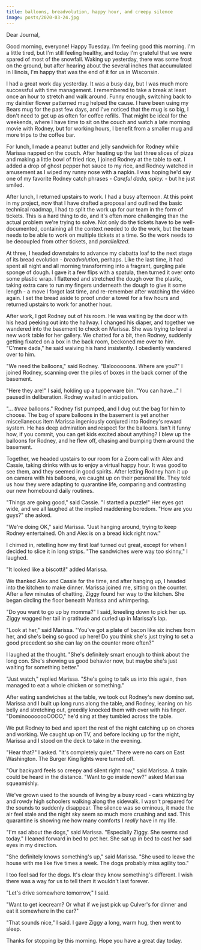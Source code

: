 ```yaml
---
title: balloons, breadvolution, happy hour, and creepy silence
image: posts/2020-03-24.jpg
---
```


Dear Journal,

Good morning, everyone!  Happy Tuesday.  I'm feeling good this
morning.  I'm a little tired, but I'm still feeling healthy, and today
I'm grateful that we were spared of most of the snowfall.  Waking up
yesterday, there was some frost on the ground, but after hearing about
the several inches that accumulated in Illinois, I'm happy that was
the end of it for us in Wisconsin.

I had a great work day yesterday.  It was a busy day, but I was much
more successful with time management.  I remembered to take a break at
least once an hour to stretch and walk around.  Funny enough,
switching back to my daintier flower patterned mug helped the cause.
I have been using my Bears mug for the past few days, and I've noticed
that the mug is so big, I don't need to get up as often for coffee
refills.  That might be ideal for the weekends, where I have time to
sit on the couch and watch a late morning movie with Rodney, but for
working hours, I benefit from a smaller mug and more trips to the
coffee bar.

For lunch, I made a peanut butter and jelly sandwich for Rodney while
Marissa napped on the couch.  After heating up the last three slices
of pizza and making a little bowl of fried rice, I joined Rodney at
the table to eat.  I added a drop of ghost pepper hot sauce to my
rice, and Rodney watched in amusement as I wiped my runny nose with a
napkin.  I was hoping he'd say one of my favorite Rodney catch
phrases - _Careful dada, spicy._ - but he just smiled.

After lunch, I returned upstairs to work.  I had a busy afternoon.  At
this point in my project, now that I have drafted a proposal and
outlined the basic technical roadmap, I had to split the work up for
our team in the form of tickets.  This is a hard thing to do, and it's
often more challenging than the actual problem we're trying to solve.
Not only do the tickets have to be well-documented, containing all the
context needed to do the work, but the team needs to be able to work
on multiple tickets at a time.  So the work needs to be decoupled from
other tickets, and _parallelized_.

At three, I headed downstairs to advance my ciabatta loaf to the next
stage of its bread evolution - _breadvolution_, perhaps.  Like the
last time, it had spent all night and all morning transforming into a
fragrant, gurgling pale sponge of dough.  I gave it a few flips with a
spatula, then turned it over onto some plastic wrap.  I flattened and
stretched the dough over the plastic, taking extra care to run my
fingers underneath the dough to give it some length - a move I forgot
last time, and re-remember after watching the video again.  I set the
bread aside to proof under a towel for a few hours and returned
upstairs to work for another hour.

After work, I got Rodney out of his room.  He was waiting by the door
with his head peeking out into the hallway.  I changed his diaper, and
together we wandered into the basement to check on Marissa.  She was
trying to level a new work table for her gallery.  We chatted for a
bit, then Rodney, suddenly getting fixated on a box in the back room,
beckoned me over to him.  "C'mere dada," he said waiving his hand
insistently.  I obediently wandered over to him.

"We need the balloons," said Rodney.  "Baloooooons.  Where are you?"
I joined Rodney, scanning over the piles of boxes in the back corner
of the basement.

"Here they are!" I said, holding up a tupperware bin.  "You can
have..." I paused in deliberation.  Rodney waited in anticipation.

"... _three_ balloons."  Rodney fist pumped, and I dug out the bag for
him to choose.  The bag of spare balloons in the basement is yet
another miscellaneous item Marissa ingeniously conjured into Rodney's
reward system.  He has deep admiration and respect for the balloons.
Isn't it funny how, if you commit, you can get kids excited about
anything?  I blew up the balloons for Rodney, and he flew off, chasing
and bumping them around the basement.

Together, we headed upstairs to our room for a Zoom call with Alex and
Cassie, taking drinks with us to enjoy a virtual happy hour.  It was
good to see them, and they seemed in good spirits.  After letting
Rodney ham it up on camera with his balloons, we caught up on their
personal life.  They told us how they were adapting to quarantine
life, comparing and contrasting our new homebound daily routines.

"Things are going good," said Cassie.  "I started a puzzle!"  Her eyes
got wide, and we all laughed at the implied maddening boredom.  "How
are you guys?" she asked.

"We're doing OK," said Marissa.  "Just hanging around, trying to keep
Rodney entertained.  Oh and Alex is on a bread kick right now."

I chimed in, retelling how my first loaf turned out great, except for
when I decided to slice it in long strips.  "The sandwiches were way
too skinny," I laughed.

"It looked like a biscotti!" added Marissa.

We thanked Alex and Cassie for the time, and after hanging up, I
headed into the kitchen to make dinner.  Marissa joined me, sitting on
the counter.  After a few minutes of chatting, Ziggy found her way to
the kitchen.  She began circling the floor beneath Marissa and
whimpering.

"Do you want to go up by momma?" I said, kneeling down to pick her
up.  Ziggy wagged her tail in gratitude and curled up in Marissa's
lap.

"Look at her," said Marissa.  "You've got a plate of bacon like six
inches from her, and she's being so good up here!  Do you think she's
just trying to set a good precedent so she can lay on the counter more
often?"

I laughed at the thought.  "She's definitely smart enough to think
about the long con.  She's showing us good behavior now, but maybe
she's just waiting for something better."

"Just watch," replied Marissa.  "She's going to talk us into this
again, then managed to eat a whole chicken or something."

After eating sandwiches at the table, we took out Rodney's new domino
set.  Marissa and I built up long runs along the table, and Rodney,
leaning on his belly and stretching out, greedily knocked them with
over with his finger.  "DominoooooooOOOO," he'd sing at they tumbled
across the table.

We put Rodney to bed and spent the rest of the night catching up on
chores and working.  We caught up on TV, and before locking up for the
night, Marissa and I stood on the deck to take in the evening.

"Hear that?" I asked.  "It's completely quiet."  There were no cars on
East Washington.  The Burger King lights were turned off.

"Our backyard feels so creepy and silent right now," said Marissa.  A
train could be heard in the distance.  "Want to go inside now?" asked
Marissa squeamishly.

We've grown used to the sounds of living by a busy road - cars
whizzing by and rowdy high schoolers walking along the sidewalk.  I
wasn't prepared for the sounds to suddenly disappear.  The silence was
so ominous, it made the air feel stale and the night sky seem so much
more crushing and sad.  This quarantine is showing me how many
comforts I _really_ have in my life.

"I'm sad about the dogs," said Marissa.  "Especially Ziggy.  She seems
sad today."  I leaned forward in bed to pet her.  She sat up in bed to
cast her sad eyes in my direction.

"She definitely knows something's up," said Marissa.  "She used to
leave the house with me like five times a week.  The dogs probably
miss agility too."

I too feel sad for the dogs.  It's clear they know something's
different.  I wish there was a way for us to tell them it wouldn't
last forever.

"Let's drive somewhere tomorrow," I said.

"Want to get icecream?  Or what if we just pick up Culver's for
dinner and eat it somewhere in the car?"

"That sounds nice," I said.  I gave Ziggy a long, warm hug, then went
to sleep.

Thanks for stopping by this morning.  Hope you have a great day today.
